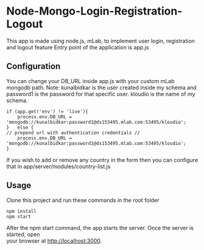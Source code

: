 # Node-Mongo-Login-Registration-Logout
This app is made using node.js, mLab, to implement user login, registration and logout feature
Entry point of the application is app.js

## Configuration
You can change your DB_URL inside app.js with your custom mLab mongodb path. 
Note: kunalbidkar is the user created inside my schema and password1 is the password for that specific user. 
kloudio is the name of my schema.

```
if (app.get('env') != 'live'){
	process.env.DB_URL = 'mongodb://kunalbidkar:password1@ds153495.mlab.com:53495/kloudio';
}	else {
// prepend url with authentication credentials // 
	process.env.DB_URL = 'mongodb://kunalbidkar:password1@ds153495.mlab.com:53495/kloudio';
}

```

If you wish to add or remove any country in the form then you can configure that in app/server/modules/country-list.js

## Usage
Clone this project and run these commands in the root folder

```
npm install
npm start
```


After the npm start command, the app starts the server. Once the server is started, open<br>
your browser at [http://localhost:3000](http://localhost:3000).

